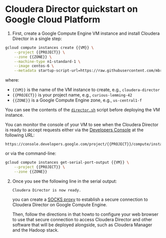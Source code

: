 Cloudera Director quickstart on Google Cloud Platform
=====================================================

1. First, create a Google Compute Engine VM instance and install Cloudera
   Director in a single step:

  ```bash
  gcloud compute instances create {{VM}} \
      --project {{PROJECT}} \
      --zone {{ZONE}} \
      --machine-type n1-standard-1 \
      --image centos-6 \
      --metadata startup-script-url=https://raw.githubusercontent.com/mbrukman/cloud-launcher/cloudera-director/apps/cloudera/director/quickstart/director.sh
  ```

  where:

  * `{{VM}}` is the name of the VM instance to create, e.g., `cloudera-director`
  * `{{PROJECT}}` is your project name, e.g., `curious-lemming-42`
  * `{{ZONE}}` is a Google Compute Engine zone, e.g., `us-central1-f`

  You can see the contents of the [`director.sh`](director.sh) script before
  deploying the VM instance.

  You can monitor the console of your VM to see when the Cloudera Director is
  ready to accept requests either via the [Developers
  Console](https://cloud.google.com/console) at the following URL:

  ```
  https://console.developers.google.com/project/{{PROJECT}}/compute/instancesDetail/zones/{{ZONE}}/instances/{{VM}}/console#end
  ```

  or via the command-line:

  ```bash
  gcloud compute instances get-serial-port-output {{VM}} \
      --project {{PROJECT}} \
      --zone {{ZONE}}
  ```

2. Once you see the following line in the serial output:

   ```
   Cloudera Director is now ready.
   ```

   you can create a [SOCKS proxy](https://github.com/mbrukman/cloud-launcher/blob/master/howto/secure-connection.md#socks-proxy-over-ssh)
   to establish a secure connection to Cloudera Director on Google Compute
   Engine.

   Then, follow the directions in that howto to configure your web browser to
   use that secure connection to access Cloudera Director and other software
   that will be deployed alongside, such as Cloudera Manager and the Hadoop
   stack.
